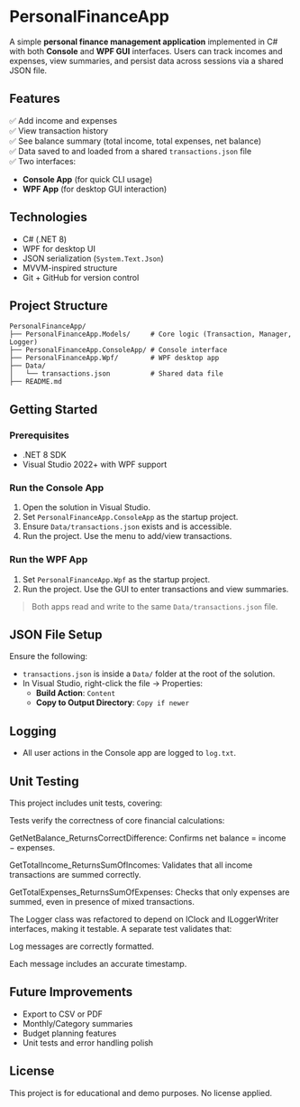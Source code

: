 # PersonalFinanceApp

A simple **personal finance management application** implemented in C# with both **Console** and **WPF GUI** interfaces. Users can track incomes and expenses, view summaries, and persist data across sessions via a shared JSON file.

## Features

✅ Add income and expenses  
✅ View transaction history  
✅ See balance summary (total income, total expenses, net balance)  
✅ Data saved to and loaded from a shared `transactions.json` file  
✅ Two interfaces:
- **Console App** (for quick CLI usage)
- **WPF App** (for desktop GUI interaction)

## Technologies

- C# (.NET 8)
- WPF for desktop UI
- JSON serialization (`System.Text.Json`)
- MVVM-inspired structure
- Git + GitHub for version control

## Project Structure

```
PersonalFinanceApp/
├── PersonalFinanceApp.Models/     # Core logic (Transaction, Manager, Logger)
├── PersonalFinanceApp.ConsoleApp/ # Console interface
├── PersonalFinanceApp.Wpf/        # WPF desktop app
├── Data/
│   └── transactions.json          # Shared data file
├── README.md
```

## Getting Started

### Prerequisites

- .NET 8 SDK
- Visual Studio 2022+ with WPF support

### Run the Console App

1. Open the solution in Visual Studio.
2. Set `PersonalFinanceApp.ConsoleApp` as the startup project.
3. Ensure `Data/transactions.json` exists and is accessible.
4. Run the project. Use the menu to add/view transactions.

### Run the WPF App

1. Set `PersonalFinanceApp.Wpf` as the startup project.
2. Run the project. Use the GUI to enter transactions and view summaries.

> Both apps read and write to the same `Data/transactions.json` file.

## JSON File Setup

Ensure the following:

- `transactions.json` is inside a `Data/` folder at the root of the solution.
- In Visual Studio, right-click the file → Properties:
  - **Build Action**: `Content`
  - **Copy to Output Directory**: `Copy if newer`

## Logging

- All user actions in the Console app are logged to `log.txt`.

## Unit Testing
This project includes unit tests, covering:

Tests verify the correctness of core financial calculations:

GetNetBalance_ReturnsCorrectDifference: Confirms net balance = income − expenses.

GetTotalIncome_ReturnsSumOfIncomes: Validates that all income transactions are summed correctly.

GetTotalExpenses_ReturnsSumOfExpenses: Checks that only expenses are summed, even in presence of mixed transactions.

The Logger class was refactored to depend on IClock and ILoggerWriter interfaces, making it testable. A separate test validates that:

Log messages are correctly formatted.

Each message includes an accurate timestamp.


## Future Improvements

- Export to CSV or PDF
- Monthly/Category summaries
- Budget planning features
- Unit tests and error handling polish

## License

This project is for educational and demo purposes. No license applied.

